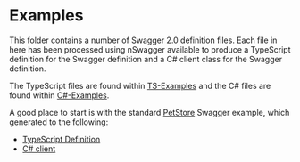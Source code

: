 # Examples

This folder contains a number of Swagger 2.0 definition files. Each file in here has been processed using nSwagger available to produce a TypeScript definition for the Swagger definition and a C# client class for the Swagger definition.  

The TypeScript files are found within [TS-Examples](TS-Examples) and the C# files are found within [C#-Examples](C#-Examples).

A good place to start is with the standard [PetStore](petstore.json) Swagger example, which generated to the following:  
- [TypeScript Definition](TS-Examples/petstore.ts)  
- [C# client](C%23-Examples/petstore.cs)  

